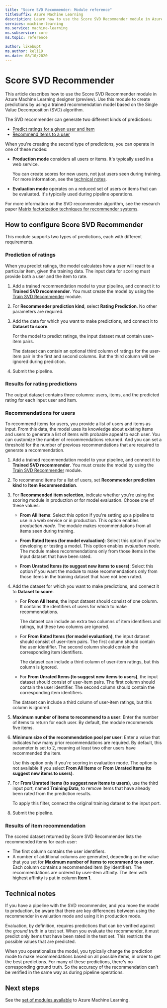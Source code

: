 ```yaml
---
title: "Score SVD Recommender: Module reference"
titleSuffix: Azure Machine Learning
description: Learn how to use the Score SVD Recommender module in Azure Machine Learning to score recommendation predictions for a dataset.
services: machine-learning
ms.service: machine-learning
ms.subservice: core
ms.topic: reference

author: likebupt
ms.author: keli19
ms.date: 08/10/2020
---
```

# Score SVD Recommender

This article describes how to use the Score SVD Recommender module in Azure Machine Learning designer (preview). Use this module to create predictions by using a trained recommendation model based on the Single Value Decomposition (SVD) algorithm.

The SVD recommender can generate two different kinds of predictions:

- [Predict ratings for a given user and item](#prediction-of-ratings)
- [Recommend items to a user](#recommendations-for-users)

When you're creating the second type of predictions, you can operate in one of these modes:

- **Production mode** considers all users or items. It's typically used in a web service.

  You can create scores for new users, not just users seen during training. For more information, see the [technical notes](#technical-notes). 

- **Evaluation mode** operates on a reduced set of users or items that can be evaluated. It's typically used during pipeline operations.

For more information on the SVD recommender algorithm, see the research paper [Matrix factorization techniques for recommender systems](https://datajobs.com/data-science-repo/Recommender-Systems-[Netflix].pdf).

## How to configure Score SVD Recommender

This module supports two types of predictions, each with different requirements. 

###  Prediction of ratings

When you predict ratings, the model calculates how a user will react to a particular item, given the training data. The input data for scoring must provide both a user and the item to rate.

1. Add a trained recommendation model to your pipeline, and connect it to **Trained SVD recommender**. You must create the model by using the [Train SVD Recommender](train-SVD-recommender.md) module.

2. For **Recommender prediction kind**, select **Rating Prediction**. No other parameters are required.

3. Add the data for which you want to make predictions, and connect it to **Dataset to score**.

   For the model to predict ratings, the input dataset must contain user-item pairs.

   The dataset can contain an optional third column of ratings for the user-item pair in the first and second columns. But the third column will be ignored during prediction.

4. Submit the pipeline.

### Results for rating predictions 

The output dataset contains three columns: users, items, and the predicted rating for each input user and item.

###  Recommendations for users 

To recommend items for users, you provide a list of users and items as input. From this data, the model uses its knowledge about existing items and users to generate a list of items with probable appeal to each user. You can customize the number of recommendations returned. And you can set a threshold for the number of previous recommendations that are required to generate a recommendation.

1. Add a trained recommendation model to your pipeline, and connect it to **Trained SVD recommender**.  You must create the model by using the [Train SVD Recommender](train-svd-recommender.md) module.

2. To recommend items for a list of users, set **Recommender prediction kind** to **Item Recommendation**.

3. For **Recommended item selection**, indicate whether you're using the scoring module in production or for model evaluation. Choose one of these values:

    - **From All Items**: Select this option if you're setting up a pipeline to use in a web service or in production.  This option enables *production mode*. The module makes recommendations from all items seen during training.

    - **From Rated Items (for model evaluation)**: Select this option if you're developing or testing a model. This option enables *evaluation mode*. The module makes recommendations only from those items in the input dataset that have been rated.
    
    - **From Unrated Items (to suggest new items to users)**: Select this option if you want the module to make recommendations only from those items in the training dataset that have not been rated. 

4. Add the dataset for which you want to make predictions, and connect it to **Dataset to score**.

    - For **From All Items**, the input dataset should consist of one column. It contains the identifiers of users for which to make recommendations.

      The dataset can include an extra two columns of item identifiers and ratings, but these two columns are ignored. 

    - For **From Rated Items (for model evaluation)**, the input dataset should consist of user-item pairs. The first column should contain the user identifier. The second column should contain the corresponding item identifiers.

      The dataset can include a third column of user-item ratings, but this column is ignored.

    - For **From Unrated Items (to suggest new items to users)**, the input dataset should consist of user-item pairs. The first column should contain the user identifier. The second column should contain the corresponding item identifiers.

     The dataset can include a third column of user-item ratings, but this column is ignored.

5. **Maximum number of items to recommend to a user**: Enter the number of items to return for each user. By default, the module recommends five items.

6. **Minimum size of the recommendation pool per user**: Enter a value that indicates how many prior recommendations are required. By default, this parameter is set to 2, meaning at least two other users have recommended the item.

   Use this option only if you're scoring in evaluation mode. The option is not available if you select **From All Items** or **From Unrated Items (to suggest new items to users)**.

7.  For **From Unrated Items (to suggest new items to users)**, use the third input port, named **Training Data**, to remove items that have already been rated from the prediction results.

    To apply this filter, connect the original training dataset to the input port.

8. Submit the pipeline.

### Results of item recommendation

The scored dataset returned by Score SVD Recommender lists the recommended items for each user:

- The first column contains the user identifiers.
- A number of additional columns are generated, depending on the value that you set for **Maximum number of items to recommend to a user**. Each column contains a recommended item (by identifier). The recommendations are ordered by user-item affinity. The item with highest affinity is put in column **Item 1**.


##  Technical notes

If you have a pipeline with the SVD recommender, and you move the model to production, be aware that there are key differences between using the recommender in evaluation mode and using it in production mode.

Evaluation, by definition, requires predictions that can be verified against the *ground truth* in a test set. When you evaluate the recommender, it must predict only items that have been rated in the test set. This restricts the possible values that are predicted.

When you operationalize the model, you typically change the prediction mode to make recommendations based on all possible items, in order to get the best predictions. For many of these predictions, there's no corresponding ground truth. So the accuracy of the recommendation can't be verified in the same way as during pipeline operations.


## Next steps

See the [set of modules available](module-reference.md) to Azure Machine Learning. 
